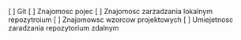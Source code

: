 [ ] Git
    [ ] Znajomosc pojec
    [ ] Znajomosc zarzadzania lokalnym repozytroium
[ ] Znajomowsc wzorcow projektowych
[ ] Umiejetnosc zaradzania repozytorium zdalnym
